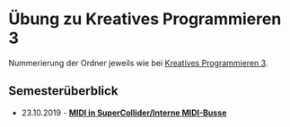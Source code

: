 # Übung zu Kreatives Programmieren 3

Nummerierung der Ordner jeweils wie bei [Kreatives Programmieren 3](../KP3).

## Semesterüberblick

* 23.10.2019 - **[MIDI in SuperCollider/Interne MIDI-Busse](03)**
